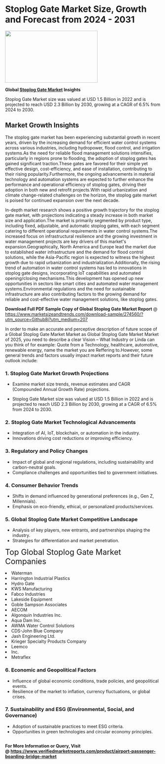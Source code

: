 <H1>Stoplog Gate Market Size, Growth and Forecast from 2024 - 2031</H1><img class="aligncenter size-medium wp-image-584254" src="https://thirdeyenews.in/wp-content/uploads/2024/09/Global-Market-Research-300x168.jpeg" alt="" width="300" height="168" /><p><strong>Global&nbsp;<a href="https://www.marketsizeandtrends.com/download-sample/274560/?utm_source=Github8j?utm_medium=207">Stoplog Gate Market</a> Insights</strong></p><p>Stoplog Gate Market size was valued at USD 1.5 Billion in 2022 and is projected to reach USD 2.3 Billion by 2030, growing at a CAGR of 6.5% from 2024 to 2030.</p><p><h2>Market Growth Insights</h2> <p>The stoplog gate market has been experiencing substantial growth in recent years, driven by the increasing demand for efficient water control systems across various industries, including hydropower, flood control, and irrigation systems.As the need for reliable flood management solutions intensifies, particularly in regions prone to flooding, the adoption of stoplog gates has gained significant traction.These gates are favored for their simple yet effective design, cost-efficiency, and ease of installation, contributing to their rising popularity.Furthermore, the ongoing advancements in material technology and automation systems are expected to further enhance the performance and operational efficiency of stoplog gates, driving their adoption in both new and retrofit projects.With rapid urbanization and climate change-related challenges on the horizon, the stoplog gate market is poised for continued expansion over the next decade.</p> <p>In-depth market research shows a positive growth trajectory for the stoplog gate market, with projections indicating a steady increase in both market size and application.The market is primarily segmented by product type, including fixed, adjustable, and automatic stoplog gates, with each segment catering to different operational requirements in water control systems.The increased focus on infrastructural resilience and the growing investment in water management projects are key drivers of this market's expansion.Geographically, North America and Europe lead the market due to established water infrastructure and the demand for flood control solutions, while the Asia-Pacific region is expected to witness the highest growth due to rapid urbanization and industrialization.Additionally, the rising trend of automation in water control systems has led to innovations in stoplog gate designs, incorporating IoT capabilities and automated opening/closing mechanisms.This development has opened up new opportunities in sectors like smart cities and automated water management systems.Environmental regulations and the need for sustainable infrastructure are also contributing factors to the growing demand for reliable and cost-effective water management solutions, like stoplog gates.<p><span class=""><strong>Download Full PDF Sample Copy of Global Stoplog Gate Market Report</strong> @ <a href="https://www.marketsizeandtrends.com/download-sample/274560/?utm_source=Github8j?utm_medium=207" target="_blank">https://www.marketsizeandtrends.com/download-sample/274560/?utm_source=Github8j?utm_medium=207</a></span></p><p>In order to make an accurate and perceptive description of future scope of a Global&nbsp;Stoplog Gate Market Market as Global&nbsp;Stoplog Gate Market Market of 2025, you need to describe a clear Vision &ndash; What Industry or Linda can you think of for example: Quote from a Technology, healthcare, automotive, renewable energy, name the market you are Reffering to.However, some general trends and factors usually impact market reports and their future outlook include:</p><h3>1.&nbsp;<strong>Stoplog Gate Market Growth Projections</strong></h3><ul><li>Examine market size trends, revenue estimates and CAGR (Compounded Annual Growth Rate) projections.</li><li><p>Stoplog Gate Market size was valued at USD 1.5 Billion in 2022 and is projected to reach USD 2.3 Billion by 2030, growing at a CAGR of 6.5% from 2024 to 2030.</p></li></ul><h3>2.&nbsp;<strong>Stoplog Gate Market Technological Advancements</strong></h3><ul><li>Integration of AI, IoT, blockchain, or automation in the industry.</li><li>Innovations driving cost reductions or improving efficiency.</li></ul><h3>3.&nbsp;<strong>Regulatory and Policy Changes</strong></h3><ul><li>Impact of global and regional regulations, including sustainability and carbon-neutral goals.</li><li>Compliance challenges and opportunities tied to government initiatives.</li></ul><h3>4.&nbsp;<strong>Consumer Behavior Trends</strong></h3><ul><li>Shifts in demand influenced by generational preferences (e.g., Gen Z, Millennials).</li><li>Emphasis on eco-friendly, ethical, or personalized products/services.</li></ul><h3>5.&nbsp;<strong>Global Stoplog Gate Market Competitive Landscape</strong></h3><ul><li>Analysis of key players, new entrants, and partnerships shaping the industry.</li><li>Strategies for differentiation and market penetration.</li></ul><p data-pm-slice="1 1 []"><span style="color: inherit; font-family: inherit; font-size: 25px;">Top Global Stoplog Gate Market Companies</span></p><div class="" data-test-id=""><p><li>Waterman</li><li> Harrington Industrial Plastics</li><li> Hydro Gate</li><li> KWS Manufacturing</li><li> Fabco Industries</li><li> Lakeside Equipment</li><li> Goble Sampson Associates</li><li> AECOM</li><li> Algonquin Industries Inc.</li><li> Aqua Dam Inc.</li><li> AWMA Water Control Solutions</li><li> CDS-John Blue Company</li><li> Jash Engineering Ltd.</li><li> Krieger Specialty Products Company</li><li> Leemco</li><li> Inc.</li><li> Metraflex</li></p></div><h3>6.&nbsp;<strong>Economic and Geopolitical Factors</strong></h3><ul><li>Influence of global economic conditions, trade policies, and geopolitical events.</li><li>Resilience of the market to inflation, currency fluctuations, or global crises.</li></ul><h3>7.&nbsp;<strong>Sustainability and ESG (Environmental, Social, and Governance)</strong></h3><ul><li>Adoption of sustainable practices to meet ESG criteria.</li><li>Opportunities in green technologies and circular economy principles.</li></ul><h2><strong style="font-size: 14px;">For More Information or Query, Visit @&nbsp;</strong><a style="background-color: #ffffff; font-size: 14px;" href="https://www.marketsizeandtrends.com/report/stoplog-gate-market/" target="_blank">https://www.verifiedmarketreports.com/product/airport-passenger-boarding-bridge-market</a></h2>